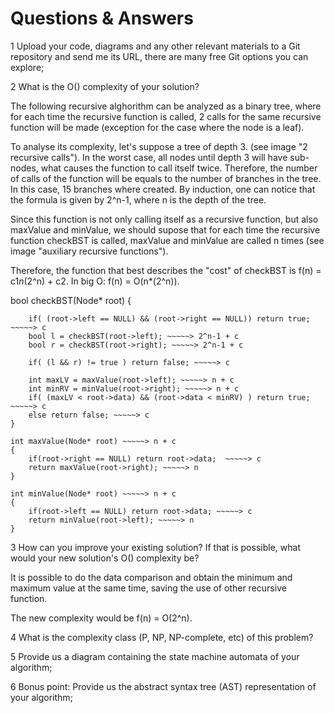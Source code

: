 # Questions & Answers

1	Upload your code, diagrams and any other relevant materials to a Git repository and send me its URL, there are many free Git options you can explore;

2	What is the O() complexity of your solution?

The following recursive alghorithm can be analyzed as a binary tree, where for each time the recursive function is called, 2 calls for the same recursive function will be made (exception for the case where the node is a leaf).

To analyse its complexity, let's suppose a tree of depth 3. (see image "2 recursive calls"). In the worst case, all nodes until depth 3 will have sub-nodes, what causes the function to call itself twice. Therefore, the number of calls of the function will be equals to the number of branches in the tree. In this case, 15 branches where created. By induction, one can notice that the formula is given by 2^n-1, where n is the depth of the tree.

Since this function is not only calling itself as a recursive function, but also maxValue and minValue, we should supose that for each time the recursive function checkBST is called, maxValue and minValue are called n times (see image "auxiliary recursive functions").

Therefore, the function that best describes the "cost" of checkBST is f(n) = c1*n*(2^n) + c2. In big O: f(n) = O(n*(2^n)).



bool checkBST(Node* root)
    {	
        
        if( (root->left == NULL) && (root->right == NULL)) return true; ~~~~~> c
        bool l = checkBST(root->left); ~~~~~> 2^n-1 + c
        bool r = checkBST(root->right); ~~~~~> 2^n-1 + c
        
        if( (l && r) != true ) return false; ~~~~~> c
        
        int maxLV = maxValue(root->left); ~~~~~> n + c
        int minRV = minValue(root->right); ~~~~~> n + c
        if( (maxLV < root->data) && (root->data < minRV) ) return true; ~~~~~> c
        else return false; ~~~~~> c
	}

    int maxValue(Node* root) ~~~~~> n + c
    {
        if(root->right == NULL) return root->data;  ~~~~~> c
        return maxValue(root->right); ~~~~~> n
    }

    int minValue(Node* root) ~~~~~> n + c
    {
        if(root->left == NULL) return root->data; ~~~~~> c
        return minValue(root->left); ~~~~~> n
    }


3	How can you improve your existing solution? If that is possible, what would your new solution's O() complexity be?

It is possible to do the data comparison and obtain the minimum and maximum value at the same time, saving the use of other recursive function.

The new complexity would be f(n) = O(2^n).



4	What is the complexity class  (P, NP, NP-complete, etc) of this problem?




5	Provide us a diagram containing the state machine automata of your algorithm;





6	Bonus point: Provide us the abstract syntax tree (AST) representation of your algorithm;


